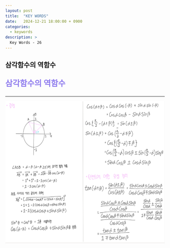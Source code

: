 ```yaml
---
layout: post
title:  "KEY WORDS"
date:   2024-12-21 18:00:00 + 0900
categories:
  - keywords
description: >
  Key Words - 26
---
```

## 삼각함수의 역함수

<p style = "color:#8f7cee; font-size:25px; font-weight:bold">
삼각함수의 역함수
</p>

---


<img src = "../../assets/img/keywords/IMG_k12.png" width = "1800" height = "450">